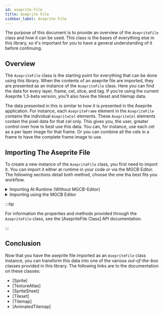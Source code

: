 ```yaml
---
id: aseprite-file
title: Aseprite File
sidebar_label: Aseprite File
---
```


The purpose of this document is to provide an overview of the `AsepriteFile` class and how it can be used. This class is the bases of everything else in this library, so it's important for you to have a general understanding of it before continuing.

## Overview

The `AsepriteFile` class is the starting point for everything that can be done using this library. When the contents of an aseprite file are imported, they are presented as an instance of the `AsepriteFile` class. Here you can find the data for every layer, frame, cel, slice, and tag. If you're using the current Aseprite 1.3-beta version, you'll also have the tileset and tilemap data.

The data presented in this is similar to how it is presented in the Aseprite application. For instance, each `AsepriteFrame` element in the `AsepriteFile` contains the individual `AsepriteCel` elements. These `AsepriteCel` elements contain the pixel data for that cel only. This gives you, the user, greater control over how to best use this data. You can, for instance, use each cel as a per layer image for that frame. Or you can combine all the cels in a frame to have the complete frame image to use.

## Importing The Aseprite File

To create a new instance of the `AsepriteFile` class, you first need to import it. You can import it either at runtime in your code or via the MGCB Editor. The following sections detail both method, choose the one tha best fits you workflow.

<details>
    <summary> Importing At Runtime (Without MGCB-Editor)</summary>

The following code demonstrates how to import the contents of an aseprite file as an instance of the `AsepriteFile` class through code:

**Add using statement**

```cs
using MonoGame.Aseprite;
```

**Load the Aseprite file**

```cs
AsepriteFile aseFile = AsepriteFile.Load("path/to/the/file");
```

That's it!

</details>

<details>
    <summary>Importing using the MGCB Editor</summary>

To import the contents of the aseprite file as an instance of the `AsepriteFile` class using the MGCB Editor, you'll need to choose the **Aseprite File Processor - MonoGame.Aseprite** processor in the MGCB Editor.

![A screenshot of the MGCB Editor highlighting the Aseprite File Processor option](/img/docs/guides/aseprite-file/aseprite-file-processor.png)

After setting this up in the MGCB Editor, you can load it at runtime using the `ContentManager`. The following code demonstrates how to do this:

**Add using statement**

```cs
using MonoGame.Aseprite;
```

**Load via the `ContentManager`**

```cs
AsepriteFile aseFile = Content.Load<AsepriteFile>("content-name");
```

</details>

:::tip

For information the properties and methods provided through the `AsepriteFile` class, see the [AsepriteFile Class] API documentation.

:::

## Conclusion
Now that you have the aseprite file imported as an `AsepriteFile` class instance, you can transform this data into one of the various *out-of-the-box* classes provided in this library.  The following links are to the documentation on these classes:

* [Sprite]
* [TextureAtlas]
* [SpriteSheet]
* [Tileset]
* [Tilemap]
* [AnimatedTilemap]

